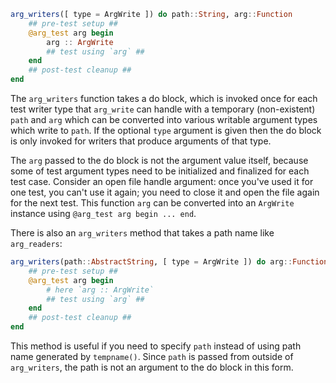 ```julia
arg_writers([ type = ArgWrite ]) do path::String, arg::Function
    ## pre-test setup ##
    @arg_test arg begin
        arg :: ArgWrite
        ## test using `arg` ##
    end
    ## post-test cleanup ##
end
```

The `arg_writers` function takes a do block, which is invoked once for each test writer type that `arg_write` can handle with a temporary (non-existent) `path` and `arg` which can be converted into various writable argument types which write to `path`. If the optional `type` argument is given then the do block is only invoked for writers that produce arguments of that type.

The `arg` passed to the do block is not the argument value itself, because some of test argument types need to be initialized and finalized for each test case. Consider an open file handle argument: once you've used it for one test, you can't use it again; you need to close it and open the file again for the next test. This function `arg` can be converted into an `ArgWrite` instance using `@arg_test arg begin ... end`.

There is also an `arg_writers` method that takes a path name like `arg_readers`:

```julia
arg_writers(path::AbstractString, [ type = ArgWrite ]) do arg::Function
    ## pre-test setup ##
    @arg_test arg begin
        # here `arg :: ArgWrite`
        ## test using `arg` ##
    end
    ## post-test cleanup ##
end
```

This method is useful if you need to specify `path` instead of using path name generated by `tempname()`. Since `path` is passed from outside of `arg_writers`, the path is not an argument to the do block in this form.
